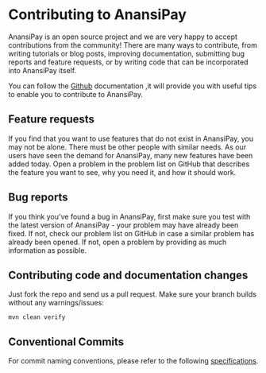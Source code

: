 # Contributing to AnansiPay

AnansiPay is an open source project and we are very happy to accept contributions from the
community! There are many ways to contribute, from writing tutorials or blog posts, improving
documentation, submitting bug reports and feature requests, or by writing code that can be
incorporated into AnansiPay itself.

You can follow the
[Github](https://docs.github.com/en/github/collaborating-with-issues-and-pull-requests/overview)
documentation ,it will provide you with useful tips to enable you to contribute to AnansiPay.

## Feature requests

If you find that you want to use features that do not exist in AnansiPay, you may not be alone.
There must be other people with similar needs. As our users have seen the demand for AnansiPay, many
new features have been added today. Open a problem in the problem list on GitHub that describes the
feature you want to see, why you need it, and how it should work.

## Bug reports

If you think you've found a bug in AnansiPay, first make sure you test with the latest version of
AnansiPay - your problem may have already been fixed. If not, check our problem list on GitHub in
case a similar problem has already been opened. If not, open a problem by providing as much
information as possible.

## Contributing code and documentation changes

Just fork the repo and send us a pull request. Make sure your branch builds without any
warnings/issues:

```
mvn clean verify
```

## Conventional Commits

For commit naming conventions, please refer to the
following [specifications](https://www.conventionalcommits.org/en/v1.0.0/#specification
).
